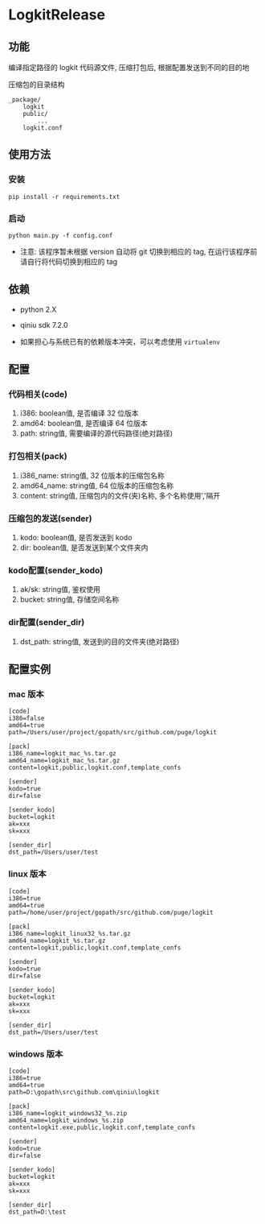 LogkitRelease
===

## 功能
编译指定路径的 logkit 代码源文件, 压缩打包后, 根据配置发送到不同的目的地

压缩包的目录结构
```
_package/
    logkit
    public/
        ...
    logkit.conf
```

## 使用方法
### 安装
```
pip install -r requirements.txt
```
### 启动
```
python main.py -f config.conf
```
* 注意: 该程序暂未根据 version 自动将 git 切换到相应的 tag, 在运行该程序前请自行将代码切换到相应的 tag

## 依赖
* python 2.X
* qiniu sdk 7.2.0

* 如果担心与系统已有的依赖版本冲突，可以考虑使用 `virtualenv`

## 配置
### 代码相关(code)
1. i386: boolean值, 是否编译 32 位版本
1. amd64: boolean值, 是否编译 64 位版本
1. path: string值, 需要编译的源代码路径(绝对路径)

### 打包相关(pack)
1. i386_name: string值, 32 位版本的压缩包名称
1. amd64_name: string值, 64 位版本的压缩包名称
1. content: string值, 压缩包内的文件(夹)名称, 多个名称使用','隔开

### 压缩包的发送(sender)
1. kodo: boolean值, 是否发送到 kodo
1. dir: boolean值, 是否发送到某个文件夹内

### kodo配置(sender_kodo)
1. ak/sk: string值, 鉴权使用
1. bucket: string值, 存储空间名称

### dir配置(sender_dir)
1. dst_path: string值, 发送到的目的文件夹(绝对路径)


## 配置实例
### mac 版本
```
[code]
i386=false
amd64=true
path=/Users/user/project/gopath/src/github.com/puge/logkit

[pack]
i386_name=logkit_mac_%s.tar.gz
amd64_name=logkit_mac_%s.tar.gz
content=logkit,public,logkit.conf,template_confs

[sender]
kodo=true
dir=false

[sender_kodo]
bucket=logkit
ak=xxx
sk=xxx

[sender_dir]
dst_path=/Users/user/test
```

### linux 版本
```
[code]
i386=true
amd64=true
path=/home/user/project/gopath/src/github.com/puge/logkit

[pack]
i386_name=logkit_linux32_%s.tar.gz
amd64_name=logkit_%s.tar.gz
content=logkit,public,logkit.conf,template_confs

[sender]
kodo=true
dir=false

[sender_kodo]
bucket=logkit
ak=xxx
sk=xxx

[sender_dir]
dst_path=/Users/user/test
```
### windows 版本
```
[code]
i386=true
amd64=true
path=D:\gopath\src\github.com\qiniu\logkit

[pack]
i386_name=logkit_windows32_%s.zip
amd64_name=logkit_windows_%s.zip
content=logkit.exe,public,logkit.conf,template_confs

[sender]
kodo=true
dir=false

[sender_kodo]
bucket=logkit
ak=xxx
sk=xxx

[sender_dir]
dst_path=D:\test
```
